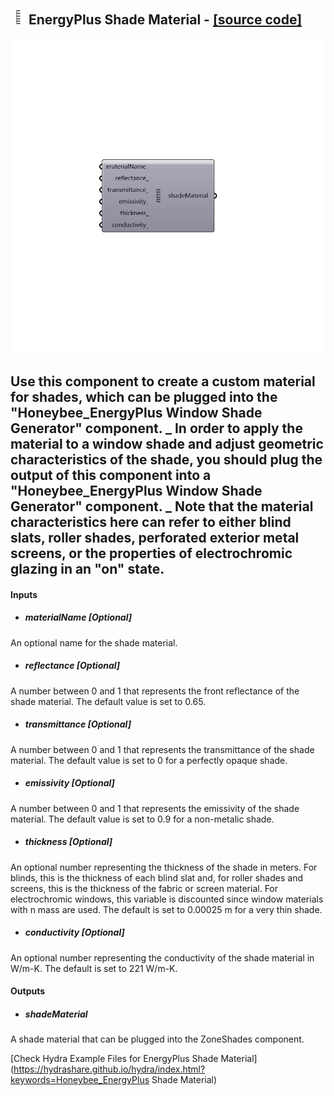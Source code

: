 ## ![](../../images/icons/EnergyPlus_Shade_Material.png) EnergyPlus Shade Material - [[source code]](https://github.com/ladybug-tools/honeybee-legacy/tree/master/src/Honeybee_EnergyPlus%20Shade%20Material.py)

![](../../images/components/EnergyPlus_Shade_Material.png)

Use this component to create a custom material for shades, which can be plugged into the "Honeybee_EnergyPlus Window Shade Generator" component.
 _
 In order to apply the material to a window shade and adjust geometric characteristics of the shade, you should plug the output of this component into a "Honeybee_EnergyPlus Window Shade Generator" component.
 _
 Note that the material characteristics here can refer to either blind slats, roller shades, perforated exterior metal screens, or the properties of electrochromic glazing in an "on" state.
 -
 

#### Inputs
* ##### materialName [Optional]
An optional name for the shade material.
* ##### reflectance [Optional]
A number between 0 and 1 that represents the front reflectance of the shade material.  The default value is set to 0.65.
* ##### transmittance [Optional]
A number between 0 and 1 that represents the transmittance of the shade material. The default value is set to 0 for a perfectly opaque shade.
* ##### emissivity [Optional]
A number between 0 and 1 that represents the emissivity of the shade material. The default value is set to 0.9 for a non-metalic shade.
* ##### thickness [Optional]
An optional number representing the thickness of the shade in meters.  For blinds, this is the thickness of each blind slat and, for roller shades and screens, this is the thickness of the fabric or screen material.  For electrochromic windows, this variable is discounted since window materials with n mass are used. The default is set to 0.00025 m for a very thin shade.
* ##### conductivity [Optional]
An optional number representing the conductivity of the shade material in W/m-K.  The default is set to 221 W/m-K.

#### Outputs
* ##### shadeMaterial
A shade material that can be plugged into the ZoneShades component.


[Check Hydra Example Files for EnergyPlus Shade Material](https://hydrashare.github.io/hydra/index.html?keywords=Honeybee_EnergyPlus Shade Material)
